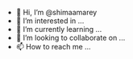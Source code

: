 - 👋 Hi, I’m @shimaamarey
- 👀 I’m interested in ...
- 🌱 I’m currently learning ...
- 💞️ I’m looking to collaborate on ...
- 📫 How to reach me ...

<!---
shimaamarey/shimaamarey is a ✨ special ✨ repository because its `README.md` (this file) appears on your GitHub profile.
You can click the Preview link to take a look at your changes.
--->
